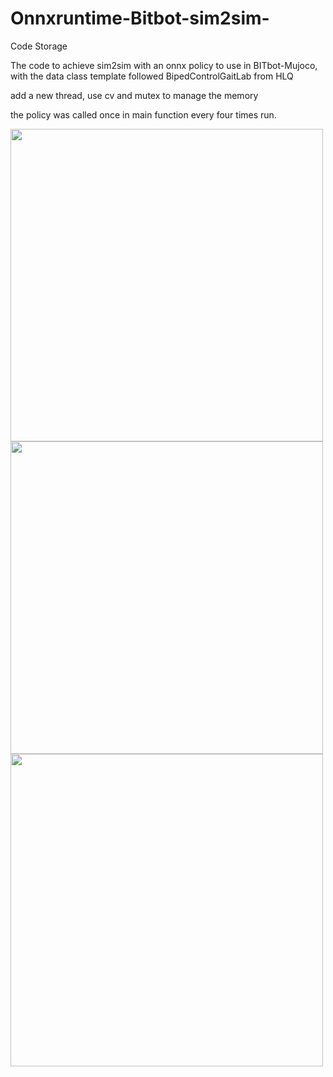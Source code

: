 # Onnxruntime-Bitbot-sim2sim-
Code Storage


The code to achieve sim2sim with an onnx policy to use in BITbot-Mujoco, with the data class template followed BipedControlGaitLab from HLQ


add a new thread, use cv and mutex to manage the memory


the policy was called once in main function every four times run.

<img src="https://github.com/user-attachments/assets/1dddf983-0bc2-455d-b050-9a85ea50a9e5" width="500px"/>

<img src="https://github.com/user-attachments/assets/e3a2b23b-51c5-424e-a107-841f68187ee0" width="500px"/>

<img src="https://github.com/user-attachments/assets/b3cd72b5-5f5c-463d-8972-b79fe343d3b0" width="500px"/>
